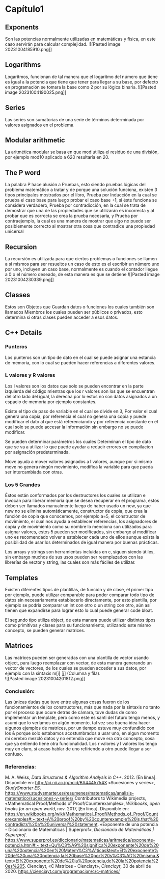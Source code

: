 
# Capítulo1 
## Exponents
Son las potencias normalmente utilizadas en matemáticas y física, en este caso servirán para calcular complejidad.
![[Pasted image 20231004185910.png]]
## Logarithms
Logaritmos, funcionan de tal manera que el logaritmo del número que tiene es igual a la potencia que tiene que tener para llegar a su base, por defecto en programación se tomara la base como 2 por su lógica binaria.
![[Pasted image 20231004190025.png]]
## Series
Las series son sumatorias de una serie de términos determinada por valores asignados en el problema.
## Modular arithmetic
La aritmética modular se basa en que mod utiliza el residuo de una división, por ejemplo mod10 aplicado a 620 resultaría en 20.
## The P word
La palabra P hace alusión a Pruebas, esto siendo pruebas lógicas del problema matemático a tratar y de porque una solución funciona, existen 3 tipos principales mostrados por el libro, Prueba por Inducción en la cual se prueba el caso base para luego probar el caso base +1, si éste funciona se considera verdadero,  Prueba por contradicción, en la cual se trata de demostrar que una de las propiedades que se utilizarán es incorrecta y al probar que es correcta se crea la prueba necesaria,  y Prueba por contraejemplo, la cual es una manera de mostrar que algo no puede ser posiblemente correcto al mostrar otra cosa que contradice una propiedad unicersal
## Recursion
La recursión es utilizada para que ciertos problemas o funciones se llamen a si mismos para ser resueltos un caso de esto es el escribir un número uno por uno, incluyen un caso base, normalmente es cuando el contador llegue a 0 o el número deseado, de esta manera es que se detiene
![[Pasted image 20231004230339.png]]
## Classes
Estos son Objetos que Guardan datos o funciones los cuales también son llamados Miembros los cuales pueden ser públicos o privados, esto determina si otras clases pueden acceder a esos datos.
## C++ Details
### Punteros

Los punteros son un tipo de dato en el cual se puede asignar una estancia de memoria, con lo cual se pueden hacer referencias a diferentes valores.

### L valores y R valores
Los l valores son los datos que solo se pueden encontrar en la parte izquierda del código mientras que los r valores son los que se encuentran del otro lado del igual, la derecha por lo estos no son datos asignados a un espacio de memoria por ejemplo constantes.

Existe el tipo de paso de variable en el cual se divide en 3, Por valor el cual genera una copia, por referencia el cual no genera una copia y puede modificar el dato al que está referenciando y por referencia constante en el cual solo se puede accesar la información sin embargo no se puede modificar.

Se pueden determinar parámetros los cuales Determinan el tipo de dato que se va a utilizar lo que puede ayudar a reducir errores en compilacion por asignación predeterminada.

Move ayuda a mover valores asignados a l valores, aunque por si mismo move no genera ningún movimiento, modifica la variable para que pueda ser intercambiada con otras.

### Los 5 Grandes

Éstos están conformados por los destructores los cuales se utilizan e invocan para liberar memoria que se desea recuperar en el programa, estos deben ser llamados manualmente luego de haber usado un new, ya que new no se elimina automáticamente, constructor de copia, que crea la función de copia que conocemos, por ejemplo a=5, el constructor de movimiento, el cual nos ayuda a establecer referencias, los asignadores de copia y de movimiento como su nombre lo menciona son utilizados para asignar valores, estos 5 pueden ser modificados, sin embargo al modificar uno es recomendado volver a establecer cada uno de ellos aunque exista la posibilidad de usar los determinados de igual manera por buenas prácticas.

Los arrays y strings son herramientas incluidas en c, siguen siendo útiles, sin embargo muchos de sus usos pueden ser reemplazados con las librerías de vector y string, las cuales son más fáciles de utilizar.


## Templates
Existen diferentes tipos de plantillas, de función y de clase, el primer tipo por ejemplo, puede utilizar comparable para poder comparar todo tipo de datos sin necesariamente establecerlo directamente, por esto plantilla, por ejemplo se podría comparar un int con otro o un string con otro, aún así tienen que expandirse para lograr esto lo cual puede generar code bloat.

El segundo tipo utiliza object, de esta manera puede utilizar distintos tipos como primitivos y clases para su funcionamiento, utilizando este mismo concepto, se pueden generar matrices.

## Matrices
Las matrices pueden ser generadas con una plantilla de vector usando object, para luego reemplazar con vector, de esta manera generando un vector de vectores, de los cuales se pueden acceder a sus datos, por ejemplo con la sintaxis m[i]  [j] (Columna y fila).  
![[Pasted image 20231004201812.png]]
### Conclusión:
Las únicas dudas que tuve entre algunas cosas fueron de los funcionamientos de los constructores, más que nada por la sintaxis no tanto por el proceso que ocure detrás de cámara, tuve dudas de como implementar un template, pero como este es santi del futuro tengo menos, y asumí que lo veríamos en algún momento, tal vez sea buena idea hacer algunos ejemplos de matrices, por un tiempo estuve muy confundido con los & porque solo estabamos acostumbrados a usar uno, en algun momento mi cerebro mezcló datos y no entendía que move era otro concepto, cosa que ya entiendo tiene otra funcionalidad.
Los r valores y l valores los tengo muy en claro, si acaso hablar de uno refiriendo a otro puede llegar a ser confuso.
### Referencias:
M. A. Weiss, _Data Structures & Algorithm Analysis in C++_. 2012. [En línea]. Disponible en: http://ci.nii.ac.jp/ncid/BA4445754X
«Sucesiones y series», _StudySmarter ES_. https://www.studysmarter.es/resumenes/matematicas/analisis-matematico/sucesiones-y-series/
Contributors to Wikimedia projects, «Mathematical Proof/Methods of Proof/Counterexamples», _Wikibooks, open books for an open world_, nov. 2017, [En línea]. Disponible en: https://en.wikibooks.org/wiki/Mathematical_Proof/Methods_of_Proof/Counterexamples#:~:text=A%20proof%20by%20counterexample%20is,that%20contradicts%20a%20universal%20statement.
«Exponente de una potencia - Diccionario de Matemáticas | Superprof», _Diccionario de Matemáticas | Superprof_. https://www.superprof.es/diccionario/matematicas/aritmetica/exponente-potencia.html#:~:text=Qu%C3%A9%20significa%20exponente%20de%20una%20potencia%20en%20Matem%C3%A1ticas&text=El%20exponente%20de%20una%20potencia,la%20base%20por%20s%C3%AD%20misma.&text=El%20exponente%20de%20la%20potencia,de%20la%20potencia%20es%205.
Cienciayt, «C Matrices - Cienciayt», _Cienciayt_, 30 de abril de 2020. https://cienciayt.com/programacion/c/c-matrices/
